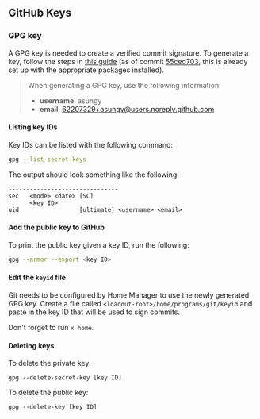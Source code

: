 ## GitHub Keys

### GPG key

A GPG key is needed to create a verified commit signature. To generate a key,
follow the steps in [this guide][github_generate_new_key] (as of commit
[55ced703][github_commit_55ced703], this is already set up with the appropriate
packages installed).

> When generating a GPG key, use the following information:
> - **username**: asungy
> - **email**: 62207329+asungy@users.noreply.github.com

#### Listing key IDs

Key IDs can be listed with the following command:

```bash
gpg --list-secret-keys
```

The output should look something like the following:

```
-------------------------------
sec   <mode> <date> [SC]
      <key ID>
uid                 [ultimate] <username> <email>
```

#### Add the public key to GitHub

To print the public key given a key ID, run the following:

```bash
gpg --armor --export <key ID>
```

#### Edit the `keyid` file

Git needs to be configured by Home Manager to use the newly generated GPG key.
Create a file called `<loadout-root>/home/programs/git/keyid` and paste in the
key ID that will be used to sign commits.


Don't forget to run `x home`.

#### Deleting keys

To delete the private key:
```
gpg --delete-secret-key [key ID]
```

To delete the public key:
```
gpg --delete-key [key ID]
```


[github_generate_new_key]: https://docs.github.com/en/authentication/managing-commit-signature-verification/generating-a-new-gpg-key
[github_commit_55ced703]: https://github.com/asungy/loadout/commit/55ced70398872e6f3aa83359216fcc7bc375965a
